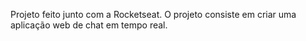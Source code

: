Projeto feito junto com a Rocketseat.
O projeto consiste em criar uma aplicação web de chat em tempo real.